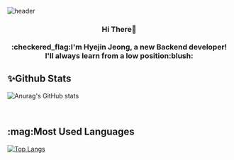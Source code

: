 ![header](https://capsule-render.vercel.app/api?type=Waving&color=auto&customColorList=3&text=%20janeess%20&height=300&fontSize=100&fontColor=80B7E2&textBg=true&animation=fadeIn)
<h3 align="center">
<b> Hi There👋 <br><br>
 :checkered_flag:I'm Hyejin Jeong, a new Backend developer!<br> I'll always learn from a low position:blush:
</b>
</h3>


  <b><h2>:sparkles:Github Stats</h2></b>

![Anurag's GitHub stats](https://github-readme-stats.vercel.app/api?username=anuraghazra&theme=solarized-light&show_icons=true) 


<br>
 <b><h2>:mag:Most Used Languages</h2></b>
 
[![Top Langs](https://github-readme-stats.vercel.app/api/top-langs/?username=janeess&layout=compact)](https://github.com/anuraghazra/github-readme-stats)

